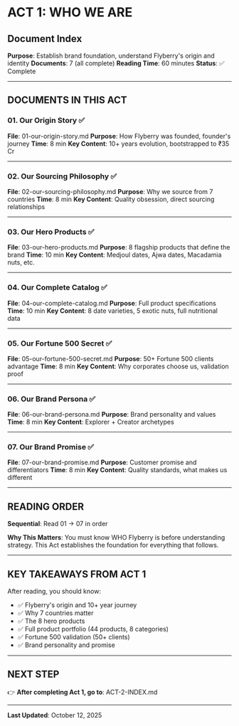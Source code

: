 # ACT 1: WHO WE ARE
## Document Index

**Purpose**: Establish brand foundation, understand Flyberry's origin and identity
**Documents**: 7 (all complete)
**Reading Time**: 60 minutes
**Status**: ✅ Complete

---

## DOCUMENTS IN THIS ACT

### 01. Our Origin Story ✅
**File**: 01-our-origin-story.md
**Purpose**: How Flyberry was founded, founder's journey
**Time**: 8 min
**Key Content**: 10+ years evolution, bootstrapped to ₹35 Cr

---

### 02. Our Sourcing Philosophy ✅
**File**: 02-our-sourcing-philosophy.md
**Purpose**: Why we source from 7 countries
**Time**: 8 min
**Key Content**: Quality obsession, direct sourcing relationships

---

### 03. Our Hero Products ✅
**File**: 03-our-hero-products.md
**Purpose**: 8 flagship products that define the brand
**Time**: 10 min
**Key Content**: Medjoul dates, Ajwa dates, Macadamia nuts, etc.

---

### 04. Our Complete Catalog ✅
**File**: 04-our-complete-catalog.md
**Purpose**: Full product specifications
**Time**: 10 min
**Key Content**: 8 date varieties, 5 exotic nuts, full nutritional data

---

### 05. Our Fortune 500 Secret ✅
**File**: 05-our-fortune-500-secret.md
**Purpose**: 50+ Fortune 500 clients advantage
**Time**: 8 min
**Key Content**: Why corporates choose us, validation proof

---

### 06. Our Brand Persona ✅
**File**: 06-our-brand-persona.md
**Purpose**: Brand personality and values
**Time**: 8 min
**Key Content**: Explorer + Creator archetypes

---

### 07. Our Brand Promise ✅
**File**: 07-our-brand-promise.md
**Purpose**: Customer promise and differentiators
**Time**: 8 min
**Key Content**: Quality standards, what makes us different

---

## READING ORDER

**Sequential**: Read 01 → 07 in order

**Why This Matters**: You must know WHO Flyberry is before understanding strategy. This Act establishes the foundation for everything that follows.

---

## KEY TAKEAWAYS FROM ACT 1

After reading, you should know:
- ✅ Flyberry's origin and 10+ year journey
- ✅ Why 7 countries matter
- ✅ The 8 hero products
- ✅ Full product portfolio (44 products, 8 categories)
- ✅ Fortune 500 validation (50+ clients)
- ✅ Brand personality and promise

---

## NEXT STEP

👉 **After completing Act 1, go to**: ACT-2-INDEX.md

---

**Last Updated**: October 12, 2025
